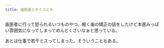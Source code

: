 ```yaml
---
title: 歯医者とかミスとか
---
```


歯医者に行って怒られるいつものやつ。軽く歯の矯正の話をしたけど本進みっぽい雰囲気になってしまってめんどくさいなぁと思っている。

あとは仕事で若干ミスってしまった。そういうこともある。
